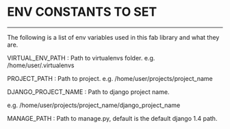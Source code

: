 # ENV CONSTANTS TO SET
---
The following is a list of env variables used in this fab library and what
they are.

VIRTUAL_ENV_PATH : Path to virtualenvs folder.
e.g. /home/user/.virtualenvs

PROJECT_PATH : Path to project.
e.g. /home/user/projects/project_name

DJANGO_PROJECT_NAME : Path to django project name.

e.g. /home/user/projects/project_name/django_project_name

MANAGE_PATH : Path to manage.py, default is the default django 1.4 path.
